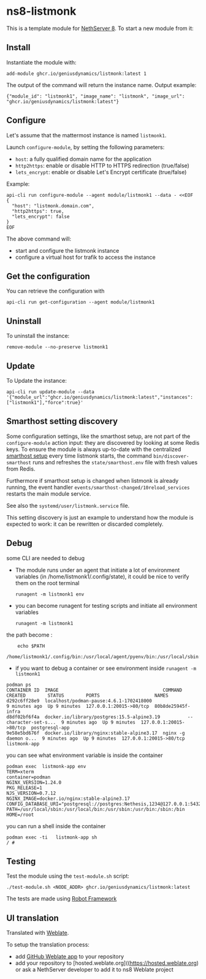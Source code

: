 # ns8-listmonk

This is a template module for [NethServer 8](https://github.com/NethServer/ns8-core).
To start a new module from it:


## Install

Instantiate the module with:

    add-module ghcr.io/geniusdynamics/listmonk:latest 1

The output of the command will return the instance name.
Output example:

    {"module_id": "listmonk1", "image_name": "listmonk", "image_url": "ghcr.io/geniusdynamics/listmonk:latest"}

## Configure

Let's assume that the mattermost instance is named `listmonk1`.

Launch `configure-module`, by setting the following parameters:
- `host`: a fully qualified domain name for the application
- `http2https`: enable or disable HTTP to HTTPS redirection (true/false)
- `lets_encrypt`: enable or disable Let's Encrypt certificate (true/false)


Example:

```
api-cli run configure-module --agent module/listmonk1 --data - <<EOF
{
  "host": "listmonk.domain.com",
  "http2https": true,
  "lets_encrypt": false
}
EOF
```

The above command will:
- start and configure the listmonk instance
- configure a virtual host for trafik to access the instance

## Get the configuration
You can retrieve the configuration with

```
api-cli run get-configuration --agent module/listmonk1
```

## Uninstall

To uninstall the instance:

    remove-module --no-preserve listmonk1

## Update

To Update the instance:

    api-cli run update-module --data '{"module_url":"ghcr.io/geniusdynamics/listmonk:latest","instances":["listmonk1"],"force":true}'

## Smarthost setting discovery

Some configuration settings, like the smarthost setup, are not part of the
`configure-module` action input: they are discovered by looking at some
Redis keys.  To ensure the module is always up-to-date with the
centralized [smarthost
setup](https://geniusdynamics.github.io/ns8-core/core/smarthost/) every time
listmonk starts, the command `bin/discover-smarthost` runs and refreshes
the `state/smarthost.env` file with fresh values from Redis.

Furthermore if smarthost setup is changed when listmonk is already
running, the event handler `events/smarthost-changed/10reload_services`
restarts the main module service.

See also the `systemd/user/listmonk.service` file.

This setting discovery is just an example to understand how the module is
expected to work: it can be rewritten or discarded completely.

## Debug

some CLI are needed to debug

- The module runs under an agent that initiate a lot of environment variables (in /home/listmonk1/.config/state), it could be nice to verify them
on the root terminal

    `runagent -m listmonk1 env`

- you can become runagent for testing scripts and initiate all environment variables
  
    `runagent -m listmonk1`

 the path become : 
```
    echo $PATH
    /home/listmonk1/.config/bin:/usr/local/agent/pyenv/bin:/usr/local/sbin:/usr/local/bin:/usr/sbin:/usr/bin:/usr/
```

- if you want to debug a container or see environment inside
 `runagent -m listmonk1`
 ```
podman ps
CONTAINER ID  IMAGE                                      COMMAND               CREATED        STATUS        PORTS                    NAMES
d292c6ff28e9  localhost/podman-pause:4.6.1-1702418000                          9 minutes ago  Up 9 minutes  127.0.0.1:20015->80/tcp  80b8de25945f-infra
d8df02bf6f4a  docker.io/library/postgres:15.5-alpine3.19          --character-set-s...  9 minutes ago  Up 9 minutes  127.0.0.1:20015->80/tcp  postgresql-app
9e58e5bd676f  docker.io/library/nginx:stable-alpine3.17  nginx -g daemon o...  9 minutes ago  Up 9 minutes  127.0.0.1:20015->80/tcp  listmonk-app
```

you can see what environment variable is inside the container
```
podman exec  listmonk-app env
TERM=xterm
container=podman
NGINX_VERSION=1.24.0
PKG_RELEASE=1
NJS_VERSION=0.7.12
NGINX_IMAGE=docker.io/nginx:stable-alpine3.17
CONFIG_DATABASE_URI="postgresql://postgres:Nethesis,1234@127.0.0.1:5432/toto"
PATH=/usr/local/sbin:/usr/local/bin:/usr/sbin:/usr/bin:/sbin:/bin
HOME=/root
```

you can run a shell inside the container

```
podman exec -ti   listmonk-app sh
/ # 
```
## Testing

Test the module using the `test-module.sh` script:


    ./test-module.sh <NODE_ADDR> ghcr.io/geniusdynamics/listmonk:latest

The tests are made using [Robot Framework](https://robotframework.org/)

## UI translation

Translated with [Weblate](https://hosted.weblate.org/projects/ns8/).

To setup the translation process:

- add [GitHub Weblate app](https://docs.weblate.org/en/latest/admin/continuous.html#github-setup) to your repository
- add your repository to [hosted.weblate.org]((https://hosted.weblate.org) or ask a NethServer developer to add it to ns8 Weblate project
